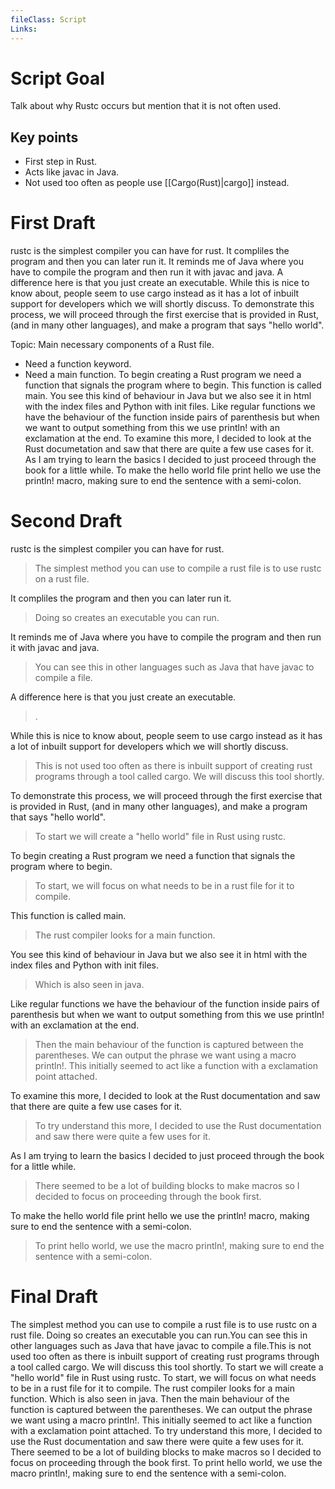 ```yaml
---
fileClass: Script
Links: 
---
```

# Script Goal

Talk about why Rustc occurs but mention that it is not often used.
## Key points
- First step in Rust.
- Acts like javac in Java.
- Not used too often as people use [[Cargo(Rust)|cargo]] instead.

# First Draft

rustc is the simplest compiler you can have for rust. It compliles the program and then you can later run it. It reminds me of Java where you have to compile the program and then run it with javac and java. A difference here is that you just create an executable. While this is nice to know about, people seem to use cargo instead as it has a lot of inbuilt support for developers which we will shortly discuss. To demonstrate this process, we will proceed through the first exercise that is provided in Rust, (and in many other languages), and make a program that says "hello world".


Topic: Main necessary components of a Rust file.
- Need a function keyword.
- Need a main function.
To begin creating a Rust program we need a function that signals the program where to begin. This function is called main. You see this kind of behaviour in Java but we also see it in html with the index files and Python with init files. Like regular functions we have the behaviour of the function inside pairs of parenthesis but when we want to output something from this we use println! with an exclamation at the end. To examine this more, I decided to look at the Rust documetation and saw that there are quite a few use cases for it. As I am trying to learn the basics I decided to just proceed through the book for a little while. To make the hello world file print hello we use the println! macro, making sure to end the sentence with a semi-colon.


# Second Draft


rustc is the simplest compiler you can have for rust.
> The simplest method you can use to compile a rust file is to use rustc on a rust file.

It compliles the program and then you can later run it.
> Doing so creates an executable you can run.

It reminds me of Java where you have to compile the program and then run it with javac and java.
> You can see this in other languages such as Java that have javac to compile a file.

A difference here is that you just create an executable.
> .

While this is nice to know about, people seem to use cargo instead as it has a lot of inbuilt support for developers which we will shortly discuss.
> This is not used too often as there is inbuilt support of creating rust programs through a tool called cargo. We will discuss this tool shortly.


To demonstrate this process, we will proceed through the first exercise that is provided in Rust, (and in many other languages), and make a program that says "hello world".
> To start we will create a "hello world" file in Rust using rustc.




To begin creating a Rust program we need a function that signals the program where to begin. 
> To start, we will focus on what needs to be in a rust file for it to compile. 

This function is called main. 
> The rust compiler looks for a main function. 

You see this kind of behaviour in Java but we also see it in html with the index files and Python with init files.
> Which is also seen in java.

Like regular functions we have the behaviour of the function inside pairs of parenthesis but when we want to output something from this we use println! with an exclamation at the end.
> Then the main behaviour of the function is captured between the parentheses. We can output the phrase we want using a macro println!. This initially seemed to act like a function with a exclamation point attached.

To examine this more, I decided to look at the Rust documentation and saw that there are quite a few use cases for it.
> To try understand this more, I decided to use the Rust documentation and saw there were quite a few uses for it.

As I am trying to learn the basics I decided to just proceed through the book for a little while.
> There seemed to be a lot of building blocks to make macros so I decided to focus on proceeding through the book first.


To make the hello world file print hello we use the println! macro, making sure to end the sentence with a semi-colon.

> To print hello world, we use the macro println!, making sure to end the sentence with a semi-colon.
# Final Draft
The simplest method you can use to compile a rust file is to use rustc on a rust file. Doing so creates an executable you can run.You can see this in other languages such as Java that have javac to compile a file.This is not used too often as there is inbuilt support of creating rust programs through a tool called cargo. We will discuss this tool shortly. To start we will create a "hello world" file in Rust using rustc.
To start, we will focus on what needs to be in a rust file for it to compile. The rust compiler looks for a main function. Which is also seen in java. Then the main behaviour of the function is captured between the parentheses. We can output the phrase we want using a macro println!. This initially seemed to act like a function with a exclamation point attached. To try understand this more, I decided to use the Rust documentation and saw there were quite a few uses for it. There seemed to be a lot of building blocks to make macros so I decided to focus on proceeding through the book first. To print hello world, we use the macro println!, making sure to end the sentence with a semi-colon.